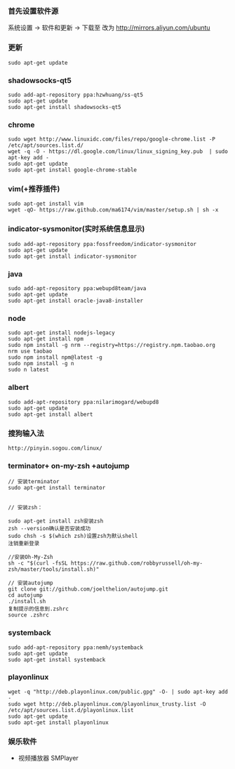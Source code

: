 
### 首先设置软件源

系统设置 -> 软件和更新 -> 下载至  改为 http://mirrors.aliyun.com/ubuntu

### 更新
````
sudo apt-get update
````

### shadowsocks-qt5
````
sudo add-apt-repository ppa:hzwhuang/ss-qt5
sudo apt-get update
sudo apt-get install shadowsocks-qt5
````

### chrome
````
sudo wget http://www.linuxidc.com/files/repo/google-chrome.list -P /etc/apt/sources.list.d/
wget -q -O - https://dl.google.com/linux/linux_signing_key.pub  | sudo apt-key add -
sudo apt-get update
sudo apt-get install google-chrome-stable
````

### vim(+推荐插件)
````
sudo apt-get install vim
wget -qO- https://raw.github.com/ma6174/vim/master/setup.sh | sh -x
````

### indicator-sysmonitor(实时系统信息显示)
````
sudo add-apt-repository ppa:fossfreedom/indicator-sysmonitor
sudo apt-get update
sudo apt-get install indicator-sysmonitor
````

### java
````
sudo add-apt-repository ppa:webupd8team/java
sudo apt-get update
sudo apt-get install oracle-java8-installer
````

### node
````
sudo apt-get install nodejs-legacy
sudo apt-get install npm
sudo npm install -g nrm --registry=https://registry.npm.taobao.org
nrm use taobao
sudo npm install npm@latest -g
sudo npm install -g n
sudo n latest
````

### albert
````
sudo add-apt-repository ppa:nilarimogard/webupd8
sudo apt-get update
sudo apt-get install albert
````
### 搜狗输入法
```
http://pinyin.sogou.com/linux/
```

### terminator+ on-my-zsh +autojump
```
// 安装terminator
sudo apt-get install terminator


// 安装zsh：

sudo apt-get install zsh安装zsh
zsh --version确认是否安装成功
sudo chsh -s $(which zsh)设置zsh为默认shell
注销重新登录

//安装Oh-My-Zsh
sh -c "$(curl -fsSL https://raw.github.com/robbyrussell/oh-my-zsh/master/tools/install.sh)"

// 安装autojump
git clone git://github.com/joelthelion/autojump.git
cd autojump
./install.sh
复制提示的信息到.zshrc
source .zshrc

```

### systemback
```
sudo add-apt-repository ppa:nemh/systemback
sudo apt-get update
sudo apt-get install systemback
```

### playonlinux
````
wget -q "http://deb.playonlinux.com/public.gpg" -O- | sudo apt-key add -
sudo wget http://deb.playonlinux.com/playonlinux_trusty.list -O /etc/apt/sources.list.d/playonlinux.list
sudo apt-get update
sudo apt-get install playonlinux
````
### 娱乐软件

- 视频播放器 SMPlayer
